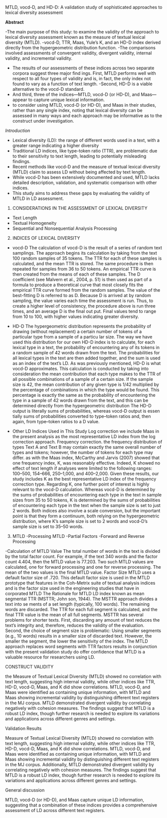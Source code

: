 MTLD, vocd-D, and HD-D: A validation study of sophisticated approaches to lexical diversity assessment 

**Abstract**

-The main purpose of this study: to examine the validity of the approach to lexical diversity assessment known as the measure of textual lexical diversity (MTLD). 
-vocd-D, TTR, Maas, Yule’s K, and an HD-D index derived directly from the hypergeometric distribution function. 
-The comparisons involved assessments of convergent validity, divergent validity, internal validity, and incremental validity. 
- The results of our assessments of these indices across two separate corpora suggest three major find ings. 
First, MTLD performs well with respect to all four types of validity and is, in fact, the only index not found to vary as a function of text length. 
-Second, HD-D is a viable alternative to the vocd-D standard.
- And third, three of the indices—MTLD, vocd-D (or HD-D), and Maas—appear to capture unique lexical information.
- to consider using MTLD, vocd-D (or HD-D), and Maas in their studies, rather than any single index, noting that lexical diversity can be assessed in many ways and each approach may be informative as to the construct under investigation.

*Introduction*

- Lexical diversity (LD): the range of different words used in a text, with a greater range indicating a higher diversity
- Traditional LD indices, like type-token ratio (TTR), are problematic due to their sensitivity to text length, leading to potentially misleading findings. 
- Recent methods like vocd-D and the measure of textual lexical diversity (MTLD) claim to assess LD without being affected by text length. 
- While vocd-D has been extensively documented and used, MTLD lacks detailed description, validation, and systematic comparison with other indices. 
- This study aims to address these gaps by evaluating the validity of MTLD in LD assessment.

1.	CONSIDERATIONS IN THE ASSESSMENT OF LEXICAL DIVERSITY
-	Text Length
-	Textual Homogeneity
-	Sequential and Nonsequential Analysis Processing

2.	INDICES OF LEXICAL DIVERSITY
-	vocd-D
The calculation of vocd-D is the result of a series of random text samplings. 
The approach begins its calculation by taking from the text 100 random samples of 35 tokens. 
The TTR for each of these samples is calculated, and the mean TTR is stored. 
The same procedure is then repeated for samples from 36 to 50 tokens. 
An empirical TTR curve is then created from the means of each of these samples. 
The D coefficient (see Malvern et al., 2004, p. 51) is then used as part of a formula to produce a theoretical curve that most closely fits the empirical TTR curve formed from the random samples.
 The value of the best-fitting D is referred to as D. Because D is arrived at by random sampling, the value varies each time the assessment is run. Thus, to create a higher level of consistency, the procedure above is run three times, and an average D is the final out put.
 Final values tend to range from 10 to 100, with higher values indicating greater diversity.

-	HD-D 
The hypergeometric distribution represents the probability of drawing (without replacement) a certain number of tokens of a particular type from a sample of a particu lar size.
 The way we have used this distribution for our own HD-D index is to calculate, for each lexical type in a text, the probability of encountering any of its tokens in a random sample of 42 words drawn from the text.
 The probabilities for all lexical types in the text are then added together, and the sum is used as an index of the text’s LD. As was previously mentioned, HD-D is what vocd-D approximates. 
This calculation is conducted by taking into consideration the mean contribution that each type makes to the TTR of all possible combinations of a sample of a certain size. If the sample size is 42, the mean contribution of any given type is 1/42 multiplied by the percentage of combinations in which the type would be found. 
This percentage is exactly the same as the probability of encountering the type in a sample of 42 words drawn from the text, and this can be determined directly from the hypergeometric distribution
The HD-D output is literally sums of probabilities, whereas vocd-D output is essen tially sums of probabilities converted to type–token ratios and, then again, from type–token ratios to a D value.
-	Other LD Indices Used in This Study
Log correction
we include Maas in the present analysis as the most representative LD index from the log correction approach. Frequency correction. 
the frequency distribution of types
Text A and Text B may contain exactly the same overall number of types and tokens; however, the number of tokens for each type may differ. 
as with the Maas index, McCarthy and Jarvis (2007) showed that one frequency index, K, was reasonably effective. Indeed, K showed no effect of text length if analyses were limited to the following ranges: 100–500, 154–666, 250–1,000, and 400–2,000. 
Given these results, our study includes K as the best representative LD index of the frequency correction type. Regarding K, one further point of interest is highly relevant to the vocd-D calculation. 
Whereas vocd-D is determined by the sums of probabilities of encountering each type in the text in sample sizes from 35 to 50 tokens, K is determined by the sums of probabilities of encountering each type in the text when the sample size is set to just 2 words. Both indices also involve a scale conversion, but the important point is that they form a continuum, both relying on the hypergeometric distribution, where K’s sample size is set to 2 words and vocd-D’s sample size is set to 35–50 words.

3.	MTLD 
-Processing MTLD
-Partial Factors
-Forward and Reverse Processing

-Calculation of MTLD Value
The total number of words in the text is divided by the total factor count. For example, if the text 340 words and the factor count 4.404, then the MTLD value is 77.203. Two such MTLD values are calculated, one for forward processing and one for reverse processing. The mean of the two values is the final MTLD value. 
Factor Size
 MTLD uses a default factor size of .720. This default factor size is used in the MTLD prototype that features in the Coh-Metrix suite of textual analysis indices and is the factor size used in the engineering studies that have in corporated MTLD 
The Rationale for MTLD 
LD index known as mean segmental TTR (MSTTR; John son, 1944).
The MSTTR approach divides a text into se ments of a set length (typically, 100 words). The remaining words are discarded. The TTR for each full segment is calculated, and the final TTR value is the mean of all full segments. 
MSTTR has several problems for shorter texts. 
First, discarding any amount of text reduces the text’s integrity and, therefore, reduces the validity of the evaluation. 
Second, the choice of segment size is problematic: Using smaller segments (e.g., 10 words) results in a smaller size of discarded text. However, the smaller the segment, the lower the sensitivity of the index. 
The MTLD approach replaces word segments with TTR factors results in conjunction with the present validation study do offer confidence that MTLD is a valuable resource for researchers using LD.

CONSTRUCT VALIDITY

the Measure of Textual Lexical Diversity (MTLD) showed no correlation with text length, suggesting high internal validity, while other indices like TTR, HD-D, vocd-D, Maas, and K did show correlations. 
MTLD, vocd-D, and Maas were identified as containing unique information, with MTLD and Maas showing incremental validity by distinguishing different text registers in the MJ corpus. 
MTLD demonstrated divergent validity by correlating negatively with cohesion measures. The findings suggest that MTLD is a robust LD index, though further research is needed to explore its variations and applications across different genres and settings.

Validation Results

Measure of Textual Lexical Diversity (MTLD) showed no correlation with text length, suggesting high internal validity, while other indices like TTR, HD-D, vocd-D, Maas, and K did show correlations. MTLD, vocd-D, and Maas were identified as containing unique information, with MTLD and Maas showing incremental validity by distinguishing different text registers in the MJ corpus. Additionally, MTLD demonstrated divergent validity by correlating negatively with cohesion measures. The findings suggest that MTLD is a robust LD index, though further research is needed to explore its variations and applications across different genres and settings.

General discussion 

MTLD, vocd-D (or HD-D), and Maas capture unique LD information, suggesting that a combination of these indices provides a comprehensive assessment of LD across different text registers.
